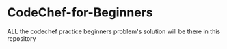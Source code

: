 # CodeChef-for-Beginners
ALL the codechef practice beginners problem's solution will be there in this repository
